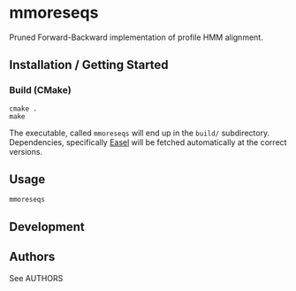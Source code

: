 # mmoreseqs

Pruned Forward-Backward implementation of profile HMM alignment.

## Installation / Getting Started

### Build (CMake)

```
cmake .
make
```

The executable, called `mmoreseqs` will end up in the `build/` subdirectory.
Dependencies, specifically [Easel](https://github.com/EddyRivasLab/easel) will
be fetched automatically at the correct versions.

## Usage

```
mmoreseqs 
```

## Development


## Authors

See AUTHORS

